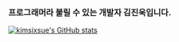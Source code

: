 ### 프로그래머라 불릴 수 있는 개발자 김진욱입니다.

[![kimsixsue's GitHub stats](https://github-readme-stats.vercel.app/api?username=kimsixsue)](https://github.com/anuraghazra/github-readme-stats)

